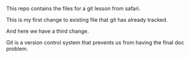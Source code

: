 This repo contains the files for a git lesson from safari.

This is my first change to existing file that git has already tracked.

And here we have a third change.

Git is a version control system that prevents us from having the final doc problem.

